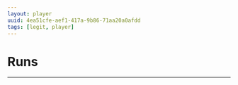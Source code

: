 ```yaml
---
layout: player
uuid: 4ea51cfe-aef1-417a-9b86-71aa20a0afdd
tags: [legit, player]
---
```


# Runs
---
